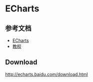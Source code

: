 # ECharts

## 参考文档

* [ECharts](http://echarts.baidu.com/index.html)
* [教程](http://echarts.baidu.com/tutorial.html#5%20%E5%88%86%E9%92%9F%E4%B8%8A%E6%89%8B%20ECharts)

## Download

http://echarts.baidu.com/download.html
